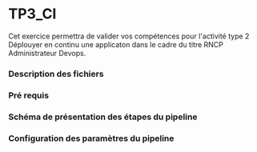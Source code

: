 # TP3_CI
Cet exercice permettra de valider vos compétences pour l'activité type 2 Déplouyer en continu une applicaton dans le cadre du titre RNCP Administrateur Devops.

### Description des fichiers 

### Pré requis 

### Schéma de présentation des étapes du pipeline 

### Configuration des paramètres du pipeline


